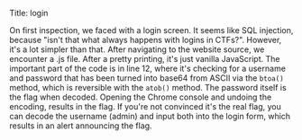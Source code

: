Title: login

On first inspection, we faced with a login screen.
It seems like SQL injection, because "isn't that what always happens with logins in CTFs?". However, it's a lot simpler than that. After navigating to the website source, we encounter a .js file. After a pretty printing, it's just vanilla JavaScript.
The important part of the code is in line 12, where it's checking for a username and password that has been turned into base64 from ASCII via the `btoa()` method, which is reversible with the `atob()` method. The password itself is the flag when decoded.
Opening the Chrome console and undoing the encoding, results in the flag. If you're not convinced it's the real flag, you can decode the username (admin) and input both into the login form, which results in an alert announcing the flag.
